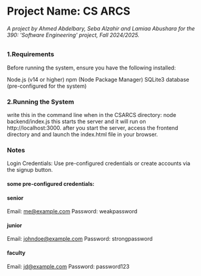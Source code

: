 # Project Name: CS ARCS
###### A project by Ahmed Abdelbary, Seba Alzahir and Lamiaa Abushara for the 390: 'Software Engineering' project, Fall 2024/2025.

### 1.Requirements
Before running the system, ensure you have the following installed:

Node.js (v14 or higher)
npm (Node Package Manager)
SQLite3 database (pre-configured for the system)

### 2.Running the System
write this in the command line when in the CSARCS directory: node backend/index.js
this starts the server and it will run on http://localhost:3000.
after you start the server, access the frontend directory and and launch the index.html file in your browser.

### Notes
Login Credentials: Use pre-configured credentials or create accounts via the signup button.

#### some pre-configured credentials:
#### senior
Email: me@example.com
Password: weakpassword

#### junior
Email: johndoe@example.com
Password: strongpassword

#### faculty
Email: jd@example.com
Password: password123
